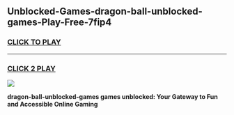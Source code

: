 
## Unblocked-Games-dragon-ball-unblocked-games-Play-Free-7fip4
<h3>
<a href="https://premium76.site?title=dragon-ball-unblocked-games&ref=09A">CLICK TO PLAY</a></h3>
<hr>

<h3>
<a href="https://premium76.site?title=dragon-ball-unblocked-games&ref=09A">CLICK 2 PLAY</a>
  
</h3>

<a href="https://premium76.site?title=dragon-ball-unblocked-games&ref=09A"><img src="https://clearcache.store/games.png"></a>


**dragon-ball-unblocked-games games unblocked: Your Gateway to Fun and Accessible Online Gaming**
